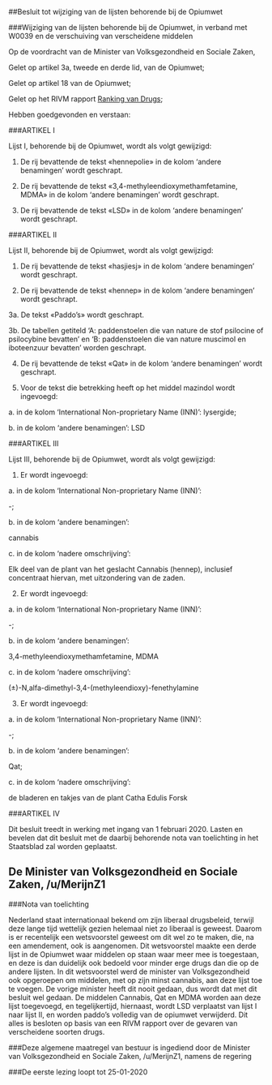 ##Besluit tot wijziging van de lijsten behorende bij de Opiumwet 
 
###Wijziging van de lijsten behorende bij de Opiumwet, in verband met W0039 en de verschuiving van verscheidene middelen

Op de voordracht van de Minister van Volksgezondheid en Sociale Zaken,

Gelet op artikel 3a, tweede en derde lid, van de Opiumwet;

Gelet op artikel 18 van de Opiumwet;

Gelet op het RIVM rapport [Ranking van Drugs](https://www.rivm.nl/bibliotheek/rapporten/340001001.pdf);

Hebben goedgevonden en verstaan:

###ARTIKEL I

Lijst I, behorende bij de Opiumwet, wordt als volgt gewijzigd:

1. De rij bevattende de tekst «hennepolie» in de kolom ‘andere benamingen’ wordt geschrapt.

2. De rij bevattende de tekst «3,4-methyleendioxymethamfetamine, MDMA» in de kolom ‘andere benamingen’ wordt geschrapt.

3. De rij bevattende de tekst «LSD» in de kolom ‘andere benamingen’ wordt geschrapt.

###ARTIKEL II

Lijst II, behorende bij de Opiumwet, wordt als volgt gewijzigd:

1. De rij bevattende de tekst «hasjiesj» in de kolom ‘andere benamingen’ wordt geschrapt.

2. De rij bevattende de tekst «hennep» in de kolom ‘andere benamingen’ wordt geschrapt.

3a. De tekst «Paddo’s» wordt geschrapt.

3b. De tabellen getiteld ‘A: paddenstoelen die van nature de stof psilocine of psilocybine bevatten’ en ‘B: paddenstoelen die van nature muscimol en iboteenzuur bevatten’ worden geschrapt.

4. De rij bevattende de tekst «Qat» in de kolom ‘andere benamingen’ wordt geschrapt.

5. Voor de tekst die betrekking heeft op het middel mazindol wordt ingevoegd:

a. in de kolom ‘International Non-proprietary Name (INN)’:
lysergide;

b. in de kolom ‘andere benamingen’:
LSD

###ARTIKEL III

Lijst III, behorende bij de Opiumwet, wordt als volgt gewijzigd:

1. Er wordt ingevoegd:

a. in de kolom ‘International Non-proprietary Name (INN)’:

-;

b. in de kolom ‘andere benamingen’:

cannabis

c. in de kolom ‘nadere omschrijving’:

Elk deel van de plant van het geslacht Cannabis (hennep), inclusief concentraat hiervan, met uitzondering van de zaden.

2. Er wordt ingevoegd:

a. in de kolom ‘International Non-proprietary Name (INN)’:

-;

b. in de kolom ‘andere benamingen’:

3,4-methyleendioxymethamfetamine, MDMA

c. in de kolom ‘nadere omschrijving’:

(±)-N,alfa-dimethyl-3,4-(methyleendioxy)-fenethylamine

3. Er wordt ingevoegd:

a. in de kolom ‘International Non-proprietary Name (INN)’:

-;

b. in de kolom ‘andere benamingen’:

Qat;

c. in de kolom ‘nadere omschrijving’:

de bladeren en takjes van de plant Catha Edulis Forsk

###ARTIKEL IV

Dit besluit treedt in werking met ingang van 1 februari 2020.
Lasten en bevelen dat dit besluit met de daarbij behorende nota van toelichting in het Staatsblad zal worden geplaatst.

De Minister van Volksgezondheid en Sociale Zaken, /u/MerijnZ1
---

###Nota van toelichting

Nederland staat internationaal bekend om zijn liberaal drugsbeleid, terwijl deze lange tijd wettelijk gezien helemaal niet zo liberaal is geweest. Daarom is er recentelijk een wetsvoorstel geweest om dit wel zo te maken, die, na een amendement, ook is aangenomen. Dit wetsvoorstel maakte een derde lijst in de Opiumwet waar middelen op staan waar meer mee is toegestaan, en deze is dan duidelijk ook bedoeld voor minder erge drugs dan die op de andere lijsten. In dit wetsvoorstel werd de minister van Volksgezondheid ook opgeroepen om middelen, met op zijn minst cannabis, aan deze lijst toe te voegen. De vorige minister heeft dit nooit gedaan, dus wordt dat met dit besluit wel gedaan. De middelen Cannabis, Qat en MDMA worden aan deze lijst toegevoegd, en tegelijkertijd, hiernaast, wordt LSD verplaatst van lijst I naar lijst II, en worden paddo’s volledig van de opiumwet verwijderd. Dit alles is besloten op basis van een RIVM rapport over de gevaren van verscheidene soorten drugs.

###Deze algemene maatregel van bestuur is ingediend door de Minister van Volksgezondheid en Sociale Zaken, /u/MerijnZ1, namens de regering

###De eerste lezing loopt tot 25-01-2020